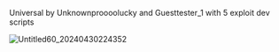 Universal by Unknownproooolucky and Guesttester_1 with 5 exploit dev scripts




![Untitled60_20240430224352](https://github.com/Unknownproooolucky/Unknown-Hub-X-Universal-Games/assets/138682002/decb0b32-8522-46e8-9e47-b598cbe3b191)
